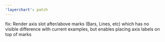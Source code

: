 ```yaml
---
'layerchart': patch
---
```


fix: Render axis slot after/above marks (Bars, Lines, etc) which has no visible difference with current examples, but enables placing axis labels on top of marks
